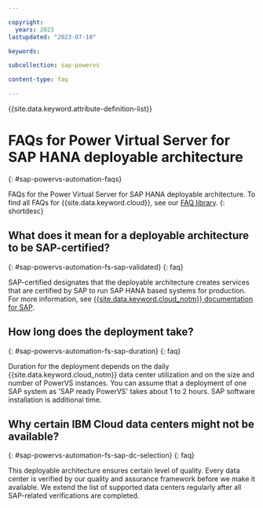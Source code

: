 ```yaml
---

copyright:
  years: 2023
lastupdated: "2023-07-10"

keywords:

subcollection: sap-powervs

content-type: faq

---
```



{{site.data.keyword.attribute-definition-list}}


# FAQs for Power Virtual Server for SAP HANA deployable architecture
{: #sap-powervs-automation-faqs}

FAQs for the Power Virtual Server for SAP HANA deployable architecture. To find all FAQs for {{site.data.keyword.cloud}}, see our [FAQ library](/docs/faqs).
{: shortdesc}

## What does it mean for a deployable architecture to be SAP-certified?
{: #sap-powervs-automation-fs-sap-validated}
{: faq}

SAP-certified designates that the deployable architecture creates services that are certified by SAP to run SAP HANA based systems for production. For more information, see [{{site.data.keyword.cloud_notm}} documentation for SAP](/docs/sap).

## How long does the deployment take?
{: #sap-powervs-automation-fs-sap-duration}
{: faq}

Duration for the deployment depends on the daily {{site.data.keyword.cloud_notm}} data center utilization and on the size and number of PowerVS instances. You can assume that a deployment of one SAP system as 'SAP ready PowerVS' takes about 1 to 2 hours. SAP software installation is additional time.

## Why certain IBM Cloud data centers might not be available?
{: #sap-powervs-automation-fs-sap-dc-selection}
{: faq}

This deployable architecture ensures certain level of quality. Every data center is verified by our quality and assurance framework before we make it available. We extend the list of supported data centers regularly after all SAP-related verifications are completed.
